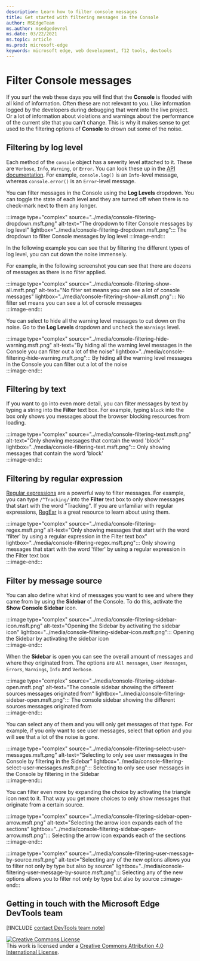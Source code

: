 ```yaml
---
description: Learn how to filter console messages
title: Get started with filtering messages in the Console
author: MSEdgeTeam
ms.author: msedgedevrel
ms.date: 03/22/2021
ms.topic: article
ms.prod: microsoft-edge
keywords: microsoft edge, web development, f12 tools, devtools
---
```

    
# Filter Console messages 

If you surf the web these days you will find that the **Console** is flooded with all kind of information. Often these are not relevant to you. Like information logged by the developers during debugging that went into the live project. Or a lot of information about violations and warnings about the performance of the current site that you can't change. This is why it makes sense to get used to the filtering options of **Console** to drown out some of the noise.

## Filtering by log level  

Each method of the `console` object has a severity level attached to it. These are `Verbose`, `Info`, `Warning`, or `Error`. You can look these up in the [API documentation][DevtoolsConsoleAPI]. For example, `console.log()` is an `Info`-level message, whereas `console.error()` is an `Error`-level message.  

You can filter messages in the Console using the **Log Levels** dropdown. You can toggle the state of each level and they are turned off when there is no check-mark next to them any longer.

:::image type="complex" source="../media/console-filtering-dropdown.msft.png" alt-text="The dropdown to filter Console messages by log level" lightbox="../media/console-filtering-dropdown.msft.png":::
    The dropdown to filter Console messages by log level
:::image-end:::  


[DevtoolsConsoleAPI]: ./api.md

In the following example you can see that by filtering the different types of log level, you can cut down the noise immensely.

For example, in the following screenshot you can see that there are dozens of messages as there is no filter applied.

:::image type="complex" source="../media/console-filtering-show-all.msft.png" alt-text="No filter set means you can see a lot of console messages" lightbox="../media/console-filtering-show-all.msft.png":::
    No filter set means you can see a lot of console messages     
:::image-end:::  

You can select to hide all the warning level messages to cut down on the noise. Go to the **Log Levels** dropdown and uncheck the `Warnings` level.

:::image type="complex" source="../media/console-filtering-hide-warning.msft.png" alt-text="By hiding all the warning level messages in the Console you can filter out a lot of the noise" lightbox="../media/console-filtering-hide-warning.msft.png":::
    By hiding all the warning level messages in the Console you can filter out a lot of the noise     
:::image-end:::  

## Filtering by text  

If you want to go into even more detail, you can filter messages by text by typing a string into the **Filter** text box. For example, typing `block` into the box only shows you messages about the browser blocking resources from loading.

:::image type="complex" source="../media/console-filtering-text.msft.png" alt-text="Only showing messages that contain the word 'block'" lightbox="../media/console-filtering-text.msft.png":::
    Only showing messages that contain the word 'block'     
:::image-end:::  

## Filtering by regular expression

[Regular expressions][MDNRegularExpressions] are a powerful way to filter messages. For example, you can type `/^Tracking/` into the **Filter** text box to only show messages that start with the word "Tracking". If you are unfamiliar with regular expressions, [RegExr][RegExrMain] is a great resource to learn about using them.

:::image type="complex" source="../media/console-filtering-regex.msft.png" alt-text="Only showing messages that start with the word 'filter' by using a regular expression in the Filter text box" lightbox="../media/console-filtering-regex.msft.png":::
    Only showing messages that start with the word 'filter' by using a regular expression in the Filter text box     
:::image-end:::  


## Filter by message source  

You can also define what kind of messages you want to see and where they came from by using the **Sidebar** of the Console. To do this, activate the **Show Console Sidebar** icon. 

:::image type="complex" source="../media/console-filtering-sidebar-icon.msft.png" alt-text="Opening the Sidebar by activating the sidebar icon" lightbox="../media/console-filtering-sidebar-icon.msft.png":::
    Opening the Sidebar by activating the sidebar icon     
:::image-end:::  

When the **Sidebar** is open you can see the overall amount of messages and where they originated from. The options are `All messages`, `User Messages`, `Errors`, `Warnings`, `Info` and `Verbose`. 

:::image type="complex" source="../media/console-filtering-sidebar-open.msft.png" alt-text="The console sidebar showing the different sources messages originated from" lightbox="../media/console-filtering-sidebar-open.msft.png":::
    The console sidebar showing the different sources messages originated from     
:::image-end:::  

You can select any of them and you will only get messages of that type. For example, if you only want to see user messages, select that option and you will see that a lot of the noise is gone.

:::image type="complex" source="../media/console-filtering-select-user-messages.msft.png" alt-text="Selecting to only see user messages in the Console by filtering in the Sidebar" lightbox="../media/console-filtering-select-user-messages.msft.png":::
    Selecting to only see user messages in the Console by filtering in the Sidebar     
:::image-end:::  

You can filter even more by expanding the choice by activating the triangle icon next to it. That way you get more choices to only show messages that originate from a certain source. 

:::image type="complex" source="../media/console-filtering-sidebar-open-arrow.msft.png" alt-text="Selecting the arrow icon expands each of the sections" lightbox="../media/console-filtering-sidebar-open-arrow.msft.png":::
    Selecting the arrow icon expands each of the sections 
:::image-end:::  

:::image type="complex" source="../media/console-filtering-user-message-by-source.msft.png" alt-text="Selecting any of the new options allows you to filter not only by type but also by source" lightbox="../media/console-filtering-user-message-by-source.msft.png":::
    Selecting any of the new options allows you to filter not only by type but also by source 
:::image-end:::  
     
## Getting in touch with the Microsoft Edge DevTools team  

[!INCLUDE [contact DevTools team note](../includes/contact-devtools-team-note.md)]  

<!-- image links -->  

[ImageExpandIcon]: ../media/expand-icon.msft.png  
[ImageShowConsoleSidebarIcon]: ../media/show-console-sidebar-icon.msft.png  

<!-- links -->  

[MDNRegularExpressions]: https://developer.mozilla.org/docs/Web/JavaScript/Guide/Regular_Expressions "Regular Expressions | MDN"  

[RegExrMain]: https://regexr.com "RegExr"  


[![Creative Commons License][CCby4Image]][CCA4IL]  
This work is licensed under a [Creative Commons Attribution 4.0 International License][CCA4IL].  

[CCA4IL]: https://creativecommons.org/licenses/by/4.0  
[CCby4Image]: https://i.creativecommons.org/l/by/4.0/88x31.png  
